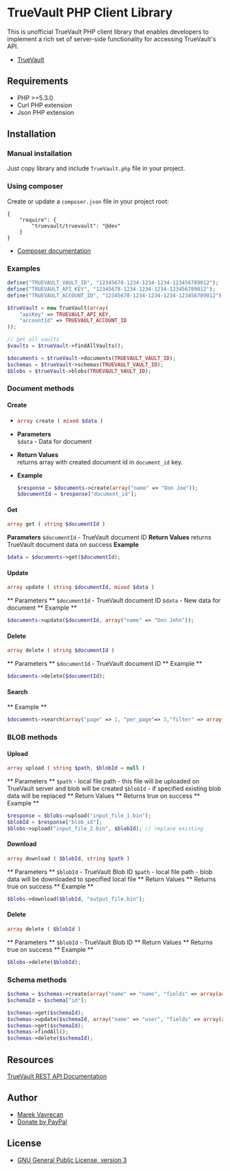 # TrueVault PHP Client Library

This is unofficial TrueVault PHP client library that enables developers to implement a rich set of server-side functionality for accessing TrueVault's API.
- [TrueVault](https://www.truevault.com/)

## Requirements
- PHP >=5.3.0
- Curl PHP extension
- Json PHP extension

## Installation
### Manual installation
Just copy library and include `TrueVault.php` file in your project.

### Using composer
Create or update a `composer.json` file in your project root:

```
{
    "require": {
        "truevault/truevault": "@dev"
    }
}
```

- [Composer documentation](https://getcomposer.org/doc/)

### Examples
```php
define("TRUEVAULT_VAULT_ID", "12345678-1234-1234-1234-123456789012");
define("TRUEVAULT_API_KEY", "12345678-1234-1234-1234-123456789012");
define("TRUEVAULT_ACCOUNT_ID", "12345678-1234-1234-1234-123456789012");

$trueVault = new TrueVault(array(
    "apiKey" => TRUEVAULT_API_KEY,
    "accountId" => TRUEVAULT_ACCOUNT_ID
));

// get all vaults
$vaults = $trueVault->findAllVaults();

$documents = $trueVault->documents(TRUEVAULT_VAULT_ID);
$schemas = $trueVault->schemas(TRUEVAULT_VAULT_ID);
$blobs = $trueVault->blobs(TRUEVAULT_VAULT_ID);
```

### Document methods

#### Create
- ```php
  array create ( mixed $data )
  ```

- **Parameters** <br/>
  `$data` - Data for document

- **Return Values** <br/>
  returns array with created document id in `document_id` key.

- **Example** <br/>
  ```php
  $response = $documents->create(array("name" => "Don Joe"));
  $documentId = $response["document_id"];
  ```

#### Get
```php
array get ( string $documentId )
```
**Parameters**
`$documentId` - TrueVault document ID
**Return Values**
returns TrueVault document data on success
**Example**
```php
$data = $documents->get($documentId);
```

#### Update
```php
array update ( string $documentId, mixed $data )
```
** Parameters **
`$documentId` - TrueVault document ID
`$data` - New data for document
** Example **
```php
$documents->update($documentId, array("name" => "Don John"));
```

#### Delete
```php
array delete ( string $documentId )
```
** Parameters **
`$documentId` - TrueVault document ID
** Example **
```php
$documents->delete($documentId);
```

#### Search
** Example **
```php
$documents->search(array("page" => 1, "per_page"=> 3,"filter" => array("name" => array("type" => "not", "value" => "Susan"));
```

### BLOB methods

#### Upload
```php
array upload ( string $path, $blobId = null )
```
** Parameters **
`$path` - local file path - this file will be uploaded on TrueVault server and blob will be created
`$blobId` - if specified existing blob data will be replaced
** Return Values **
Returns true on success
** Example **
```php
$response = $blobs->upload("input_file_1.bin");
$blobId = $response["blob_id"];
$blobs->upload("input_file_2.bin", $blobId); // replace existing
```

#### Download
```php
array download ( $blobId, string $path )
```
** Parameters **
`$blobId` - TrueVault Blob ID
`$path` - local file path - blob data will be downloaded to specified local file
** Return Values **
Returns true on success
** Example **
```php
$blobs->download($blobId, "output_file.bin");
```

#### Delete
```php
array delete ( $blobId )
```
** Parameters **
`$blobId` - TrueVault Blob ID
** Return Values **
Returns true on success
** Example **
```php
$blobs->delete($blobId);
```

### Schema methods
```php
$schema = $schemas->create(array("name" => "name", "fields" => array(array("name" => "name", "index" => true, "type" => "string"))));
$schemaId = $schema["id"];

$schemas->get($schemaId);
$schemas->update($schemaId, array("name" => "user", "fields" => array(array("name" => "name", "index" => true, "type" => "string"))));
$schemas->get($schemaId);
$schemas->findAll();
$schemas->delete($schemaId);
```

## Resources
[TrueVault REST API Documentation](https://www.truevault.com/documentation/rest-api.html)

## Author
- [Marek Vavrecan](mailto:vavrecan@gmail.com)
- [Donate by PayPal](https://www.paypal.com/cgi-bin/webscr?cmd=_donations&business=DX479UBWGSMUG&lc=US&item_name=Friend%20List%20Watcher&currency_code=USD&bn=PP%2dDonationsBF%3abtn_donateCC_LG%2egif%3aNonHosted)

## License
- [GNU General Public License, version 3](http://www.gnu.org/licenses/gpl-3.0.html)